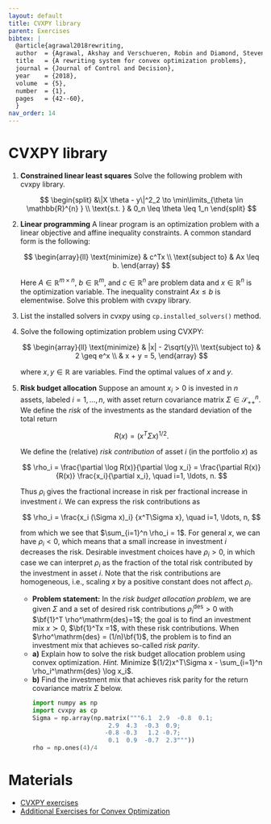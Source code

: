 ```yaml
---
layout: default
title: CVXPY library
parent: Exercises
bibtex: |
  @article{agrawal2018rewriting,
  author  = {Agrawal, Akshay and Verschueren, Robin and Diamond, Steven and Boyd, Stephen},
  title   = {A rewriting system for convex optimization problems},
  journal = {Journal of Control and Decision},
  year    = {2018},
  volume  = {5},
  number  = {1},
  pages   = {42--60},
  }
nav_order: 14
---
```


# CVXPY library
1. **Constrained linear least squares**
	Solve the following problem with cvxpy library.
	
	$$
	\begin{split} &\|X \theta - y\|^2_2 \to \min\limits_{\theta \in \mathbb{R}^{n} } \\ \text{s.t. } & 0_n \leq \theta \leq 1_n \end{split}
	$$

1. **Linear programming**
	A linear program is an optimization problem with a linear objective and affine inequality constraints. A common standard form is the following:
	
	$$  
	    \begin{array}{ll}
	    \text{minimize}   & c^Tx \\
	    \text{subject to} & Ax \leq b.
	    \end{array}
	$$
	
	Here $A \in \mathbb{R}^{m \times n}$, $b \in \mathbb{R}^m$, and $c \in \mathbb{R}^n$ are problem data and $x \in \mathbb{R}^{n}$ is the optimization variable. The inequality constraint $Ax \leq b$ is elementwise. Solve this problem with cvxpy library.
1. List the installed solvers in cvxpy using `cp.installed_solvers()` method.
1. Solve the following optimization problem using CVXPY:

	$$
	\begin{array}{ll} 
	\text{minimize} & |x| - 2\sqrt{y}\\
	\text{subject to} & 2 \geq e^x \\
	& x + y = 5,
	\end{array}
	$$

	where $x,y \in \mathbb{R}$ are variables. Find the optimal values of $x$ and $y$.

1. **Risk budget allocation**
	Suppose an amount $x_i>0$ is invested in $n$ assets, labeled $i=1,..., n$, with asset return covariance matrix $\Sigma \in \mathcal{S}_{++}^n$.	We define the *risk* of the investments as the standard deviation of the total return 
	
	$$
	R(x) = (x^T\Sigma x)^{1/2}.
	$$

	We define the (relative) *risk contribution* of asset $i$ (in the portfolio $x$) as

	$$
	\rho_i = \frac{\partial \log R(x)}{\partial \log x_i} =
	\frac{\partial R(x)}{R(x)} \frac{x_i}{\partial x_i}, \quad i=1, \ldots, n.
	$$

	Thus $\rho_i$ gives the fractional increase in risk per fractional increase
	in investment $i$. We can express the risk contributions as

	$$
	\rho_i = \frac{x_i (\Sigma x)_i} {x^T\Sigma x}, \quad i=1, \ldots, n,
	$$

	from which we see that $\sum_{i=1}^n \rho_i = 1$. For general $x$, we can have $\rho_i <0$, which means that a small increase
	in investment $i$ decreases the risk. Desirable investment choices have $\rho_i>0$, in which case we can interpret $\rho_i$ as the fraction of the total risk contributed by the investment in asset $i$.
	Note that the risk contributions are homogeneous, i.e.,	scaling $x$ by a positive constant does not affect $\rho_i$.

	* **Problem statement:** In the *risk budget allocation problem*, we are given $\Sigma$ and a set of desired risk contributions $\rho_i^\mathrm{des}>0$ with $\bf{1}^T \rho^\mathrm{des}=1$; the goal is to find an investment mix $x\succ 0$, $\bf{1}^Tx =1$, with these risk contributions. When $\rho^\mathrm{des} = (1/n)\bf{1}$, the problem is to find an investment mix that achieves so-called *risk parity*.
	* **a)** Explain how to solve the risk budget allocation problem using convex optimization. 
		*Hint.* Minimize $(1/2)x^T\Sigma x - \sum_{i=1}^n \rho_i^\mathrm{des} \log x_i$.
	* **b)** Find the investment mix that achieves risk parity for the return covariance matrix $\Sigma$ below.
		```python
		import numpy as np
		import cvxpy as cp
		Sigma = np.array(np.matrix("""6.1  2.9  -0.8  0.1;
		                     2.9  4.3  -0.3  0.9;
		                    -0.8 -0.3   1.2 -0.7;
		                     0.1  0.9  -0.7  2.3"""))
		rho = np.ones(4)/4
		```



# Materials
* [CVXPY exercises](https://github.com/cvxgrp/cvx_short_course/tree/master/exercises)
* [Additional Exercises for Convex Optimization](https://web.stanford.edu/~boyd/cvxbook/bv_cvxbook_extra_exercises.pdf)